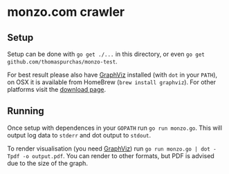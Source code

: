 # monzo.com crawler

## Setup

Setup can be done with `go get ./...` in this directory, or even `go get github.com/thomaspurchas/monzo-test`.

For best result please also have [GraphViz][1] installed (with `dot` in your `PATH`), on OSX it is
available from HomeBrew (`brew install graphviz`). For other platforms visit the
[download page](https://www.graphviz.org/download/).

## Running

Once setup with dependences in your `GOPATH` run `go run monzo.go`. This will output log data to
`stderr` and dot output to `stdout`.

To render visualisation (you need [GraphViz][1]) run `go run monzo.go | dot -Tpdf -o output.pdf`.
You can render to other formats, but PDF is advised due to the size of the graph.

[1]:https://www.graphviz.org/
